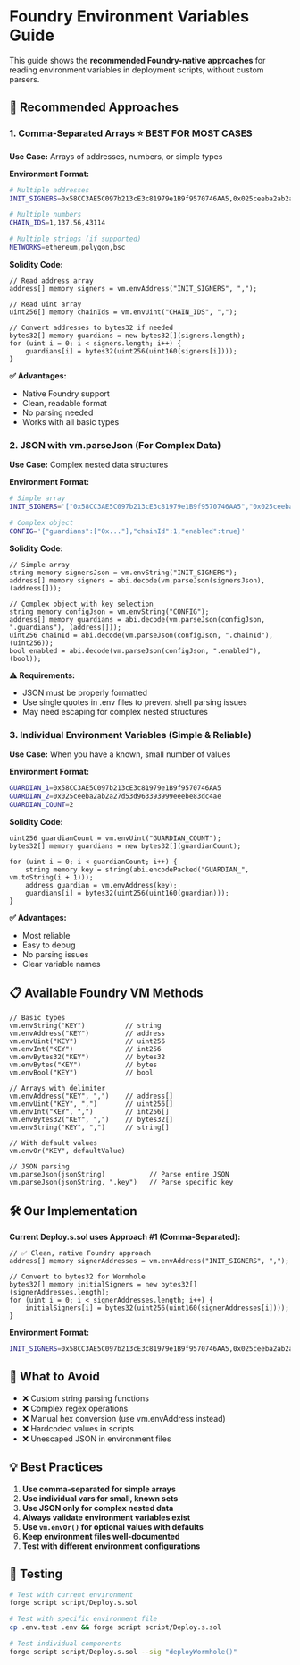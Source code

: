 # Foundry Environment Variables Guide

This guide shows the **recommended Foundry-native approaches** for reading environment variables in deployment scripts, without custom parsers.

## 🎯 Recommended Approaches

### 1. **Comma-Separated Arrays** ⭐ **BEST FOR MOST CASES**

**Use Case:** Arrays of addresses, numbers, or simple types

**Environment Format:**

```bash
# Multiple addresses
INIT_SIGNERS=0x58CC3AE5C097b213cE3c81979e1B9f9570746AA5,0x025ceeba2ab2a27d53d963393999eeebe83dc4ae

# Multiple numbers
CHAIN_IDS=1,137,56,43114

# Multiple strings (if supported)
NETWORKS=ethereum,polygon,bsc
```

**Solidity Code:**

```solidity
// Read address array
address[] memory signers = vm.envAddress("INIT_SIGNERS", ",");

// Read uint array
uint256[] memory chainIds = vm.envUint("CHAIN_IDS", ",");

// Convert addresses to bytes32 if needed
bytes32[] memory guardians = new bytes32[](signers.length);
for (uint i = 0; i < signers.length; i++) {
    guardians[i] = bytes32(uint256(uint160(signers[i])));
}
```

**✅ Advantages:**

- Native Foundry support
- Clean, readable format
- No parsing needed
- Works with all basic types

### 2. **JSON with vm.parseJson** (For Complex Data)

**Use Case:** Complex nested data structures

**Environment Format:**

```bash
# Simple array
INIT_SIGNERS='["0x58CC3AE5C097b213cE3c81979e1B9f9570746AA5","0x025ceeba2ab2a27d53d963393999eeebe83dc4ae"]'

# Complex object
CONFIG='{"guardians":["0x..."],"chainId":1,"enabled":true}'
```

**Solidity Code:**

```solidity
// Simple array
string memory signersJson = vm.envString("INIT_SIGNERS");
address[] memory signers = abi.decode(vm.parseJson(signersJson), (address[]));

// Complex object with key selection
string memory configJson = vm.envString("CONFIG");
address[] memory guardians = abi.decode(vm.parseJson(configJson, ".guardians"), (address[]));
uint256 chainId = abi.decode(vm.parseJson(configJson, ".chainId"), (uint256));
bool enabled = abi.decode(vm.parseJson(configJson, ".enabled"), (bool));
```

**⚠️ Requirements:**

- JSON must be properly formatted
- Use single quotes in .env files to prevent shell parsing issues
- May need escaping for complex nested structures

### 3. **Individual Environment Variables** (Simple & Reliable)

**Use Case:** When you have a known, small number of values

**Environment Format:**

```bash
GUARDIAN_1=0x58CC3AE5C097b213cE3c81979e1B9f9570746AA5
GUARDIAN_2=0x025ceeba2ab2a27d53d963393999eeebe83dc4ae
GUARDIAN_COUNT=2
```

**Solidity Code:**

```solidity
uint256 guardianCount = vm.envUint("GUARDIAN_COUNT");
bytes32[] memory guardians = new bytes32[](guardianCount);

for (uint i = 0; i < guardianCount; i++) {
    string memory key = string(abi.encodePacked("GUARDIAN_", vm.toString(i + 1)));
    address guardian = vm.envAddress(key);
    guardians[i] = bytes32(uint256(uint160(guardian)));
}
```

**✅ Advantages:**

- Most reliable
- Easy to debug
- No parsing issues
- Clear variable names

## 📋 Available Foundry VM Methods

```solidity
// Basic types
vm.envString("KEY")          // string
vm.envAddress("KEY")         // address
vm.envUint("KEY")            // uint256
vm.envInt("KEY")             // int256
vm.envBytes32("KEY")         // bytes32
vm.envBytes("KEY")           // bytes
vm.envBool("KEY")            // bool

// Arrays with delimiter
vm.envAddress("KEY", ",")    // address[]
vm.envUint("KEY", ",")       // uint256[]
vm.envInt("KEY", ",")        // int256[]
vm.envBytes32("KEY", ",")    // bytes32[]
vm.envString("KEY", ",")     // string[]

// With default values
vm.envOr("KEY", defaultValue)

// JSON parsing
vm.parseJson(jsonString)           // Parse entire JSON
vm.parseJson(jsonString, ".key")   // Parse specific key
```

## 🛠️ Our Implementation

**Current Deploy.s.sol uses Approach #1 (Comma-Separated):**

```solidity
// ✅ Clean, native Foundry approach
address[] memory signerAddresses = vm.envAddress("INIT_SIGNERS", ",");

// Convert to bytes32 for Wormhole
bytes32[] memory initialSigners = new bytes32[](signerAddresses.length);
for (uint i = 0; i < signerAddresses.length; i++) {
    initialSigners[i] = bytes32(uint256(uint160(signerAddresses[i])));
}
```

**Environment Format:**

```bash
INIT_SIGNERS=0x58CC3AE5C097b213cE3c81979e1B9f9570746AA5,0x025ceeba2ab2a27d53d963393999eeebe83dc4ae
```

## 🚫 What to Avoid

- ❌ Custom string parsing functions
- ❌ Complex regex operations
- ❌ Manual hex conversion (use vm.envAddress instead)
- ❌ Hardcoded values in scripts
- ❌ Unescaped JSON in environment files

## 💡 Best Practices

1. **Use comma-separated for simple arrays**
2. **Use individual vars for small, known sets**
3. **Use JSON only for complex nested data**
4. **Always validate environment variables exist**
5. **Use `vm.envOr()` for optional values with defaults**
6. **Keep environment files well-documented**
7. **Test with different environment configurations**

## 🧪 Testing

```bash
# Test with current environment
forge script script/Deploy.s.sol

# Test with specific environment file
cp .env.test .env && forge script script/Deploy.s.sol

# Test individual components
forge script script/Deploy.s.sol --sig "deployWormhole()"
```
